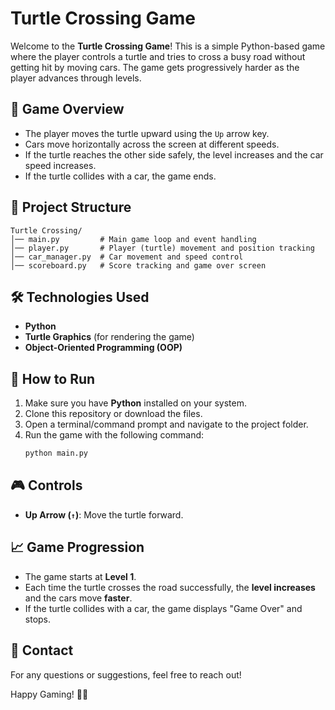 # Turtle Crossing Game

Welcome to the **Turtle Crossing Game**! This is a simple Python-based game where the player controls a turtle and tries to cross a busy road without getting hit by moving cars. The game gets progressively harder as the player advances through levels.

## 🐢 Game Overview
- The player moves the turtle upward using the `Up` arrow key.
- Cars move horizontally across the screen at different speeds.
- If the turtle reaches the other side safely, the level increases and the car speed increases.
- If the turtle collides with a car, the game ends.

## 📂 Project Structure
```
Turtle Crossing/
│── main.py         # Main game loop and event handling
│── player.py       # Player (turtle) movement and position tracking
│── car_manager.py  # Car movement and speed control
│── scoreboard.py   # Score tracking and game over screen
```

## 🛠️ Technologies Used
- **Python**
- **Turtle Graphics** (for rendering the game)
- **Object-Oriented Programming (OOP)**

## 🚀 How to Run
1. Make sure you have **Python** installed on your system.
2. Clone this repository or download the files.
3. Open a terminal/command prompt and navigate to the project folder.
4. Run the game with the following command:
   ```sh
   python main.py
   ```

## 🎮 Controls
- **Up Arrow (`↑`)**: Move the turtle forward.

## 📈 Game Progression
- The game starts at **Level 1**.
- Each time the turtle crosses the road successfully, the **level increases** and the cars move **faster**.
- If the turtle collides with a car, the game displays "Game Over" and stops.

## 📩 Contact
For any questions or suggestions, feel free to reach out!

Happy Gaming! 🎉🐢

